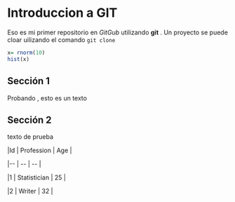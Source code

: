 # Introduccion a GIT

Eso es mi primer repositorio en *GitGub* utilizando **git** . Un proyecto se puede cloar uilizando el comando `git clone`


```r
x= rnorm(10)
hist(x)
```
## Sección 1



Probando , esto es un texto 

## Sección 2

texto de prueba 


|Id | Profession | Age |

|-- | -- | -- |

|1 | Statistician | 25 |

|2 | Writer | 32 |
